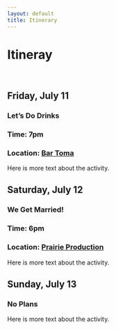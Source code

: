 ```yaml
---
layout: default
title: Itinerary
---
```


# Itineray

<br>

<div class='keyline-all col11'>  
  <div class='clearfix keyline-bottom'>
    <div class='col3 pad2'>
      <h2><strong class='quiet'>Friday, July 11</strong></h2>
    </div>
    <div class='col9 keyline-left pad2'>
      <div class='space-bottom'>
        <h3><strong>Let’s Do Drinks</strong></h3>
        <h3>Time: 7pm</h3>
        <h3 class='space-bottom'>Location: <a href="#">Bar Toma</a></h3>
        <!-- <p><a href='https://www.google.com/maps/preview#!q=110+E+Pearson+St.&data=!1m4!1m3!1d3128!2d-87.6251533!3d41.8976691!4m12!2m11!1m10!1s0x880fd353a74fd68d%3A0xa0bc44c68ffa9730!3m8!1m3!1d12417!2d-77.0387255!3d38.9198195!3m2!1i1024!2i768!4f13.1'>110 E Pearson St</a></p> -->
        <p class='quiet'>Here is more text about the activity.</p>
      </div>
    </div>
  </div>
  <div class='clearfix keyline-bottom'>
    <div class='col3 pad2'>
      <h2><strong class='quiet'>Saturday, July 12</strong></h2>
    </div>
    <div class='col9 keyline-left pad2'>
      <div>
        <h3><strong>We Get Married!</strong></h3>
        <h3>Time: 6pm</h3>
        <h3 class='space-bottom'>Location: <a href="#">Prairie Production</a></h3>
        <!-- <p><a href='https://www.google.com/maps/preview#!q=1314+W+Randolph+St.+chicago&data=!4m12!2m11!1m10!1s0x880e2d27bfa7fabb%3A0xfc273312bdae1567!3m8!1m3!1d12417!2d-77.0387255!3d38.9198195!3m2!1i1024!2i768!4f13.1'>1314 W Randolph St</a></p> -->
        <p class='quiet'>Here is more text about the activity.</p>
      </div>
    </div>
  </div>
  <div class='clearfix keyline-bottom'>
    <div class='col3 pad2'>
      <h2><strong class='quiet'>Sunday, July 13</strong></h2>
    </div>
    <div class='col9 keyline-left pad2'>
      <div class='space-bottom'>
        <h3 class='space-bottom'><strong>No Plans</strong></h3>
        <p class='quiet'>Here is more text about the activity.</p>
      </div>
    </div>
  </div>
</div>